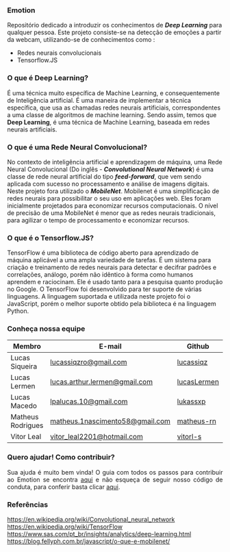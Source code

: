 ### Emotion

Repositório dedicado a introduzir os conhecimentos de ***<i>Deep Learning</i>*** para qualquer pessoa. Este projeto consiste-se na detecção de emoções a partir da webcam, utilizando-se de conhecimentos como : <br>

  - Redes neurais convolucionais
  - Tensorflow.JS
  
### O que é Deep Learning?

É uma técnica muito específica de Machine Learning, e consequentemente de Inteligência artificial. É uma maneira de implementar a técnica específica, que usa as chamadas redes neurais artificiais, correspondentes a uma classe de algoritmos de machine learning. Sendo assim, temos que **Deep Learning**, é uma técnica de Machine Learning, baseada em redes neurais artificiais.

### O que é uma Rede Neural Convolucional?

No contexto de inteligência artificial e aprendizagem de máquina, uma Rede Neural Convolucional (Do inglês - ***<i>Convolutional Neural Network***</i>) é uma classe de rede neural artificial do tipo ***<i>feed-forward***</i>, que vem sendo aplicada com sucesso no processamento e análise de imagens digitais. Neste projeto fora utilizado o ***MobileNet***. Mobilenet é uma simplificação de redes neurais para possibilitar o seu uso em aplicações web. Eles foram inicialmente projetados para economizar recursos computacionais. O nível de precisão de uma MobileNet é menor que as redes neurais tradicionais, para agilizar o tempo de processamento e economizar recursos.
  
### O que é o Tensorflow.JS?

TensorFlow é uma biblioteca de código aberto para aprendizado de máquina aplicável a uma ampla variedade de tarefas. É um sistema para criação e treinamento de redes neurais para detectar e decifrar padrões e correlações, análogo, porém não idêntico à forma como humanos aprendem e raciocinam. Ele é usado tanto para a pesquisa quanto produção no Google. O TensorFlow foi desenvolvido para ter suporte de várias linguagens. A linguagem suportada e utilizada neste projeto foi o JavaScript, porém o melhor suporte obtido pela biblioteca é na linguagem Python.

### Conheça nossa equipe

| Membro | E-mail | Github |Matricula|
|-------------------------------|--------------------------|----------------------------------|------------|
| Lucas Siqueira	| lucassiqzro@gmail.com | [lucassiqz](https://github.com/lucassiqz) | 15/0137567|
| Lucas Lermen	| lucas.arthur.lermen@gmail.com | [lucasLermen](https://github.com/lucasLermen) |16/0012961|
| Lucas Macedo	| lpalucas.10@gmail.com | [lukassxp](https://github.com/lukassxp) |15/0137397|
| Matheus Rodrigues	| matheus.1nascimento58@gmail.com | [matheus-rn](https://github.com/matheus-rn) |16/0015294|
| Vitor Leal	| vitor_leal2201@hotmail.com | [vitorl-s](https://github.com/vitorl-s) |16/0148375|

### Quero ajudar! Como contribuir?
<p align="justify"> Sua ajuda é muito bem vinda! O guia com todos os passos para contribuir ao Emotion se encontra <a href="https://github.com/deeplearningunb/emotion/blob/master/CONTRIBUTING.md">aqui</a> e não esqueça de seguir nosso código de conduta, para conferir basta clicar <a href="https://github.com/deeplearningunb/emotion/blob/master/CODE_OF_CONDUCT.md">aqui</a>.</p>

### Referências

https://en.wikipedia.org/wiki/Convolutional_neural_network <br>
https://en.wikipedia.org/wiki/TensorFlow <br>
https://www.sas.com/pt_br/insights/analytics/deep-learning.html <br>
https://blog.fellyph.com.br/javascript/o-que-e-mobilenet/
